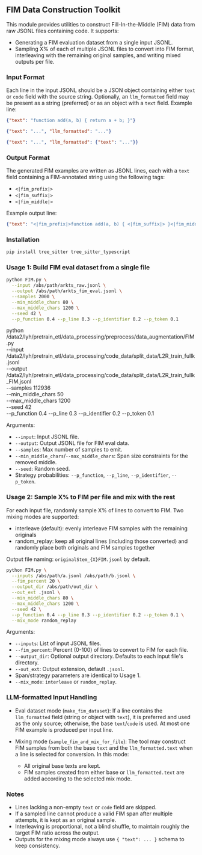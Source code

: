 ## FIM Data Construction Toolkit

This module provides utilities to construct Fill-In-the-Middle (FIM) data from raw JSONL files containing code. It supports:

- Generating a FIM evaluation dataset from a single input JSONL.
- Sampling X% of each of multiple JSONL files to convert into FIM format, interleaving with the remaining original samples, and writing mixed outputs per file.

### Input Format

Each line in the input JSONL should be a JSON object containing either `text` or `code` field with the source string. Optionally, an `llm_formatted` field may be present as a string (preferred) or as an object with a `text` field. Example line:

```json
{"text": "function add(a, b) { return a + b; }"}
```

```json
{"text": "...", "llm_formatted": "..."}
```

```json
{"text": "...", "llm_formatted": {"text": "..."}}
```

### Output Format

The generated FIM examples are written as JSONL lines, each with a `text` field containing a FIM-annotated string using the following tags:

- `<|fim_prefix|>`
- `<|fim_suffix|>`
- `<|fim_middle|>`

Example output line:

```json
{"text": "<|fim_prefix|>function add(a, b) { <|fim_suffix|> }<|fim_middle|>return a + b;"}
```

### Installation

```bash
pip install tree_sitter tree_sitter_typescript
```

### Usage 1: Build FIM eval dataset from a single file

```bash
python FIM.py \
  --input /abs/path/arkts_raw.jsonl \
  --output /abs/path/arkts_fim_eval.jsonl \
  --samples 2000 \
  --min_middle_chars 80 \
  --max_middle_chars 1200 \
  --seed 42 \
  --p_function 0.4 --p_line 0.3 --p_identifier 0.2 --p_token 0.1
```

python /data2/lyh/pretrain_etl/data_processing/preprocess/data_augmentation/FIM.py \
  --input /data2/lyh/pretrain_etl/data_processing/code_data/split_data/L2R_train_fullk.jsonl \
  --output /data2/lyh/pretrain_etl/data_processing/code_data/split_data/L2R_train_fullk_FIM.jsonl \
  --samples 112936 \
  --min_middle_chars 50 \
  --max_middle_chars 1200 \
  --seed 42 \
  --p_function 0.4 --p_line 0.3 --p_identifier 0.2 --p_token 0.1

Arguments:

- `--input`: Input JSONL file.
- `--output`: Output JSONL file for FIM eval data.
- `--samples`: Max number of samples to emit.
- `--min_middle_chars`/`--max_middle_chars`: Span size constraints for the removed middle.
- `--seed`: Random seed.
- Strategy probabilities: `--p_function`, `--p_line`, `--p_identifier`, `--p_token`.

### Usage 2: Sample X% to FIM per file and mix with the rest

For each input file, randomly sample X% of lines to convert to FIM. Two mixing modes are supported:

- interleave (default): evenly interleave FIM samples with the remaining originals
- random_replay: keep all original lines (including those converted) and randomly place both originals and FIM samples together

Output file naming: `originalStem_{X}FIM.jsonl` by default.

```bash
python FIM.py \
  --inputs /abs/path/a.jsonl /abs/path/b.jsonl \
  --fim_percent 20 \
  --output_dir /abs/path/out_dir \
  --out_ext .jsonl \
  --min_middle_chars 80 \
  --max_middle_chars 1200 \
  --seed 42 \
  --p_function 0.4 --p_line 0.3 --p_identifier 0.2 --p_token 0.1 \
  --mix_mode random_replay
```

Arguments:

- `--inputs`: List of input JSONL files.
- `--fim_percent`: Percent (0-100) of lines to convert to FIM for each file.
- `--output_dir`: Optional output directory. Defaults to each input file's directory.
- `--out_ext`: Output extension, default `.jsonl`.
- Span/strategy parameters are identical to Usage 1.
- `--mix_mode`: `interleave` or `random_replay`.

### LLM-formatted Input Handling

- Eval dataset mode (`make_fim_dataset`): If a line contains the `llm_formatted` field (string or object with `text`), it is preferred and used as the only source; otherwise, the base `text`/`code` is used. At most one FIM example is produced per input line.

- Mixing mode (`sample_fim_and_mix_for_file`): The tool may construct FIM samples from both the base `text` and the `llm_formatted.text` when a line is selected for conversion. In this mode:
  - All original base texts are kept.
  - FIM samples created from either base or `llm_formatted.text` are added according to the selected mix mode.

### Notes

- Lines lacking a non-empty `text` or `code` field are skipped.
- If a sampled line cannot produce a valid FIM span after multiple attempts, it is kept as an original sample.
- Interleaving is proportional, not a blind shuffle, to maintain roughly the target FIM ratio across the output.
- Outputs for the mixing mode always use `{ "text": ... }` schema to keep consistency.


